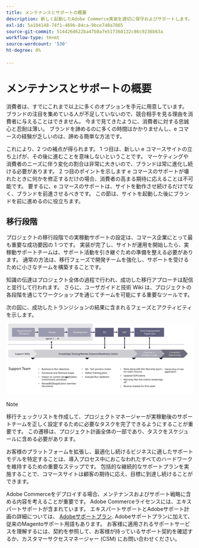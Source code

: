 ```yaml
---
title: メンテナンスとサポートの概要
description: 新しく起動したAdobe Commerce実装を適切に保守およびサポートします。
exl-id: 5a104148-74f1-469b-84ca-9bce740a7865
source-git-commit: 514426d622ba47b8a7e517368132c86c9236b63a
workflow-type: tm+mt
source-wordcount: '530'
ht-degree: 0%

---
```


# メンテナンスとサポートの概要

消費者は、すでにこれまで以上に多くのオプションを手元に用意しています。 ブランドの注目を集めている人が不足していないので、競合相手を見る理由を消費者に与えることはできません。 今まで見てきたように、消費者に対する忠誠心と忍耐は薄い。 ブランドを諦めるのに多くの時間はかかりませんし、e コマースの経験が乏しいのは、諦める簡単な方法です。

これにより、2 つの補点が得られます。 1 つ目は、新しい e コマースサイトの立ち上げが、その後に進むことを意味しないということです。 マーケティングや消費者のニーズに伴う変化の割合は非常に大きいので、ブランドは常に進化し続ける必要があります。 2 つ目のポイントを示します e コマースのサポートが壊れたときに何かを修正するだけの場合、消費者の高まる期待に応えることは不可能です。 要するに、e コマースのサポートは、サイトを動作させ続けるだけでなく、ブランドを前進させるべきです。 この節は、サイトを起動した後にブランドを前に進めるのに役立ちます。

## 移行段階

プロジェクトの移行段階での実稼動サポートの設定は、コマース企業にとって最も重要な成功要因の 1 つです。 実装が完了し、サイトが運用を開始したら、実稼動サポートチームは、サポート活動を引き継ぐための準備を整える必要があります。 通常の方法は、移行フェーズで開発チームを強化し、サポートを受けるために小さなチームを構築することです。

知識の伝達はプロジェクト全体の過程で行われ、成功した移行アプローチは配信と並行して行われます。 さらに、ユーザガイドと技術 Wiki は、プロジェクトの各段階を通じてワークショップを通じてチームを可能にする重要なツールです。

次の図に、成功したトランジションの結果に含まれるフェーズとアクティビティを示します。

![遷移プロセスのフェーズを示す図](../../assets/playbooks/transition-diagram.svg)

>[!NOTE]
>
> 移行チェックリストを作成して、プロジェクトマネージャーが実稼動後のサポートチームを正しく設定するために必要なタスクを完了できるようにすることが重要です。 この遷移は、プロジェクト計画全体の一部であり、タスクをスケジュールに含める必要があります。

お客様のプラットフォームを拡張し、最適化し続けるビジネスに適したサポートモデルを特定することは、導入プロセス中におこなわれたすべてのハードワークを維持するための重要なステップです。 包括的な継続的なサポートプランを実施することで、コマースサイトは顧客の期待に応え、目標に到達し続けることができます。

Adobe Commerceをデプロイする場合、メンテナンスおよびサポート戦略に含める内容を考えることが重要です。
Adobe Commerceライセンスには、エキスパートサポートが含まれています。 エキスパートサポートとAdobeサポート計画の詳細については、 [Adobeサポートプラン](https://business.adobe.com/customers/consulting-services/premier-support.html).
Adobeサポートプランに加えて、従来のMagentoサポート用語もあります。 お客様に適用されるサポートサービスを理解するには、契約を参照して、お客様が持っているサポート契約を確認するか、カスタマーサクセスマネージャー (CSM) にお問い合わせください。